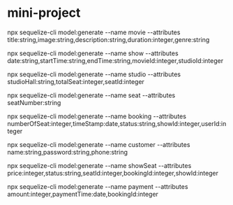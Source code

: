 # mini-project

npx sequelize-cli model:generate --name movie --attributes title:string,image:string,description:string,duration:integer,genre:string

npx sequelize-cli model:generate --name show --attributes date:string,startTime:string,endTime:string,movieId:integer,studioId:integer

npx sequelize-cli model:generate --name studio --attributes studioHall:string,totalSeat:integer,seatId:integer

npx sequelize-cli model:generate --name seat --attributes seatNumber:string

npx sequelize-cli model:generate --name booking --attributes numberOfSeat:integer,timeStamp:date,status:string,showId:integer,userId:integer

npx sequelize-cli model:generate --name customer --attributes name:string,password:string,phone:string

npx sequelize-cli model:generate --name showSeat --attributes price:integer,status:string,seatId:integer,bookingId:integer,showId:integer

npx sequelize-cli model:generate --name payment --attributes amount:integer,paymentTime:date,bookingId:integer
